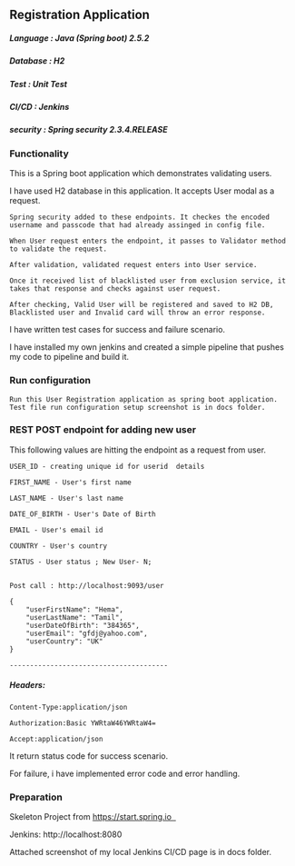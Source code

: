 ## Registration Application

##### Language  :  Java (Spring boot) 2.5.2
##### Database  :  H2 
##### Test      :  Unit Test
##### CI/CD     :  Jenkins
##### security  : Spring security 2.3.4.RELEASE

### Functionality


This is a Spring boot application which demonstrates validating users.

I have used H2 database in this application. It accepts User modal as a request. 

    Spring security added to these endpoints. It checkes the encoded username and passcode that had already assinged in config file.
    
    When User request enters the endpoint, it passes to Validator method to validate the request.

    After validation, validated request enters into User service.

    Once it received list of blacklisted user from exclusion service, it takes that response and checks against user request.

    After checking, Valid User will be registered and saved to H2 DB, Blacklisted user and Invalid card will throw an error response.

I have written test cases for success and failure scenario.

I have installed my own jenkins and created a simple pipeline that pushes my code to pipeline and build it.

### Run configuration

    Run this User Registration application as spring boot application.
    Test file run configuration setup screenshot is in docs folder. 

### REST POST endpoint for adding new user

This following values are hitting the endpoint as a request from user.

    USER_ID - creating unique id for userid  details

    FIRST_NAME - User's first name

    LAST_NAME - User's last name

    DATE_OF_BIRTH - User's Date of Birth

    EMAIL - User's email id
    
    COUNTRY - User's country
    
    STATUS - User status ; New User- N; 


    Post call : http://localhost:9093/user

    {
        "userFirstName": "Hema",
        "userLastName": "Tamil",
        "userDateOfBirth": "384365",
        "userEmail": "gfdj@yahoo.com",
        "userCountry": "UK"
    }
    
    ---------------------------------------
    
##### Headers: 
    
    Content-Type:application/json
    
    Authorization:Basic YWRtaW46YWRtaW4=
    
    Accept:application/json
    
It return status code for success scenario.

For failure, i have implemented error code and error handling.


### Preparation 

Skeleton Project from  https://start.spring.io  

Jenkins: http://localhost:8080

Attached screenshot of my local Jenkins CI/CD page is in docs folder.